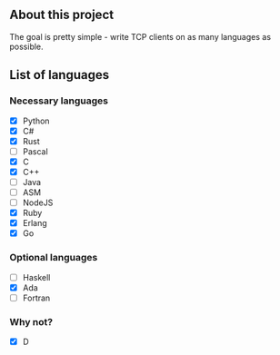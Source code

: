 ## About this project
The goal is pretty simple - write TCP clients on as many languages as possible.

## List of languages

### Necessary languages
- [x] Python
- [x] C#
- [x] Rust
- [ ] Pascal
- [x] C
- [x] C++
- [ ] Java
- [ ] ASM
- [ ] NodeJS
- [x] Ruby
- [x] Erlang
- [x] Go

### Optional languages

- [ ] Haskell
- [x] Ada
- [ ] Fortran

### Why not?

- [x] D

